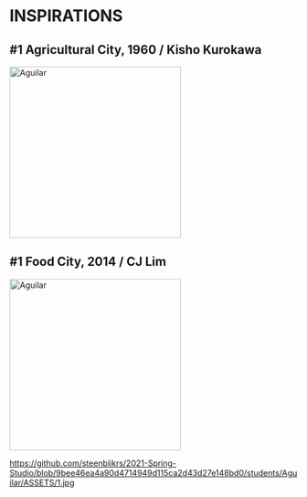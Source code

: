 
# INSPIRATIONS

## #1 Agricultural City, 1960 / Kisho Kurokawa
 <img alt="Aguilar" src="https://github.com/steenblikrs/2021-Spring-Studio/blob/9bee46ea4a90d4714949d115ca2d43d27e148bd0/students/Aguilar/ASSETS/1.jpg?raw=true" width="300">

## #1 Food City, 2014 / CJ Lim
 <img alt="Aguilar" src="https://github.com/steenblikrs/2021-Spring-Studio/blob/d01ffb85cbad1819878b8f8f1f1ea4336e2722c1/students/Aguilar/ASSETS/2.jpg?raw=true" width="300">

https://github.com/steenblikrs/2021-Spring-Studio/blob/9bee46ea4a90d4714949d115ca2d43d27e148bd0/students/Aguilar/ASSETS/1.jpg
